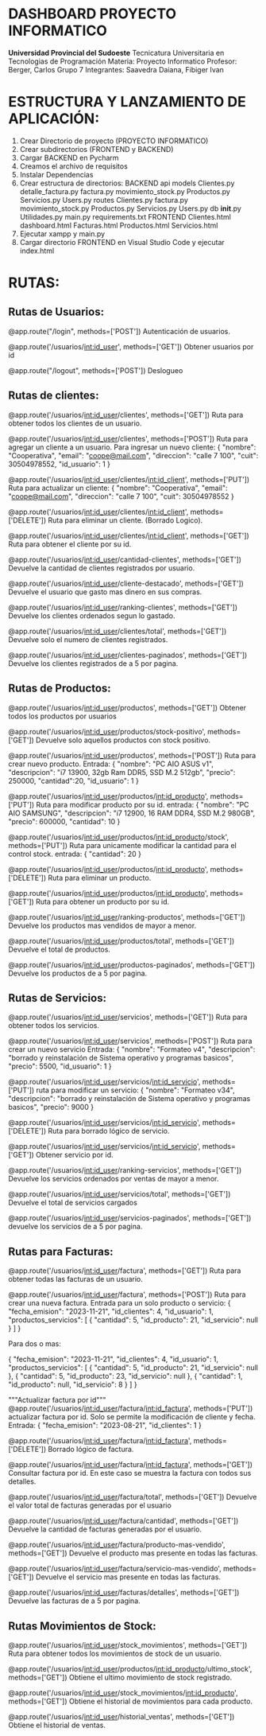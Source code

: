 # **DASHBOARD PROYECTO INFORMATICO**

**Universidad Provincial del Sudoeste**
Tecnicatura Universitaria en Tecnologias de Programación
Materia: Proyecto Informatico
Profesor: Berger, Carlos
Grupo 7
Integrantes: Saavedra Daiana, Fibiger Ivan

# **ESTRUCTURA Y LANZAMIENTO DE APLICACIÓN:**
1. Crear Directorio de proyecto (PROYECTO INFORMATICO)
2. Crear subdirectorios (FRONTEND y BACKEND)
3. Cargar BACKEND en Pycharm
4. Creamos el archivo de requisitos
5. Instalar Dependencias
6. Crear estructura de directorios:
   BACKEND
        api
            models
                   Clientes.py
                   detalle_factura.py
                   factura.py
                   movimiento_stock.py
                   Productos.py
                   Servicios.py
                   Users.py
            routes
                   Clientes.py
                   factura.py
                   movimiento_stock.py
                   Productos.py
                   Servicios.py
                   Users.py
            db
            __init__.py
            Utilidades.py
        main.py
        requirements.txt
   FRONTEND
        Clientes.html
        dashboard.html
        Facturas.html 
        Productos.html
        Servicios.html
7. Ejecutar xampp y main.py
8. Cargar directorio FRONTEND en Visual Studio Code y ejecutar index.html

# **RUTAS:**
## **Rutas de Usuarios:**

@app.route("/login", methods=['POST'])
Autenticación de usuarios.

@app.route('/usuarios/<int:id_user>', methods=['GET'])
Obtener usuarios por id

@app.route("/logout", methods=['POST'])
Deslogueo

## **Rutas de clientes:**

@app.route('/usuarios/<int:id_user>/clientes', methods=['GET'])
Ruta para obtener todos los clientes de un usuario.

@app.route('/usuarios/<int:id_user>/clientes', methods=['POST'])
Ruta para agregar un cliente a un usuario.
Para ingresar un nuevo cliente:
{
  "nombre": "Cooperativa",
  "email": "coope@mail.com",
  "direccion": "calle 7 100",
  "cuit": 30504978552,
  "id_usuario": 1
}

@app.route('/usuarios/<int:id_user>/clientes/<int:id_client>', methods=['PUT'])
Ruta para actualizar un cliente:
{
  "nombre": "Cooperativa",
  "email": "coope@mail.com",
  "direccion": "calle 7 100",
  "cuit": 30504978552
}

@app.route('/usuarios/<int:id_user>/clientes/<int:id_client>', methods=['DELETE'])
Ruta para eliminar un cliente. (Borrado Logico).

@app.route('/usuarios/<int:id_user>/clientes/<int:id_client>', methods=['GET'])
Ruta para obtener el cliente por su id.

@app.route('/usuarios/<int:id_user>/cantidad-clientes', methods=['GET'])
Devuelve la cantidad de clientes registrados por usuario.

@app.route('/usuarios/<int:id_user>/cliente-destacado', methods=['GET'])
Devuelve el usuario que gasto mas dinero en sus compras.

@app.route('/usuarios/<int:id_user>/ranking-clientes', methods=['GET'])
Devuelve los clientes ordenados segun lo gastado.

@app.route('/usuarios/<int:id_user>/clientes/total', methods=['GET'])
Devuelve solo el numero de clientes registrados.

@app.route('/usuarios/<int:id_user>/clientes-paginados', methods=['GET'])
Devuelve los clientes registrados de a 5 por pagina.

## **Rutas de Productos:**
@app.route('/usuarios/<int:id_user>/productos', methods=['GET'])
Obtener todos los productos por usuarios

@app.route('/usuarios/<int:id_user>/productos/stock-positivo', methods=['GET'])
Devuelve solo aquellos productos con stock positivo.

@app.route('/usuarios/<int:id_user>/productos', methods=['POST'])
Ruta para crear nuevo producto.
Entrada:
{
  "nombre": "PC AIO ASUS v1",
  "descripcion": "i7 13900, 32gb Ram DDR5, SSD M.2 512gb",
  "precio": 250000,
  "cantidad":20,
  "id_usuario": 1
}

@app.route('/usuarios/<int:id_user>/productos/<int:id_producto>', methods=['PUT'])
Ruta para modificar producto por su id.
entrada:
{
  "nombre": "PC AIO SAMSUNG",
  "descripcion": "i7 12900, 16 RAM DDR4, SSD M.2 980GB",
  "precio": 600000,
  "cantidad": 10
}


@app.route('/usuarios/<int:id_user>/productos/<int:id_producto>/stock', methods=['PUT'])
Ruta para unicamente modificar la cantidad para el control stock.
entrada:
{
  "cantidad": 20
}

@app.route('/usuarios/<int:id_user>/productos/<int:id_producto>', methods=['DELETE'])
Ruta para eliminar un producto.


@app.route('/usuarios/<int:id_user>/productos/<int:id_producto>', methods=['GET'])
Ruta para obtener un producto por su id.

@app.route('/usuarios/<int:id_user>/ranking-productos', methods=['GET'])
Devuelve los productos mas vendidos de mayor a menor.

@app.route('/usuarios/<int:id_user>/productos/total', methods=['GET'])
Devuelve el total de productos.

@app.route('/usuarios/<int:id_user>/productos-paginados', methods=['GET'])
Devuelve los productos de a 5 por pagina.

## **Rutas de Servicios:**

@app.route('/usuarios/<int:id_user>/servicios', methods=['GET'])
Ruta para obtener todos los servicios.

@app.route('/usuarios/<int:id_user>/servicios', methods=['POST'])
Ruta para crear un nuevo servicio
Entrada:
{
  "nombre": "Formateo v4",
  "descripcion": "borrado y reinstalación de Sistema operativo y programas basicos",
  "precio": 5500,
  "id_usuario": 1
}


@app.route('/usuarios/<int:id_user>/servicios/<int:id_servicio>', methods=['PUT'])
ruta para modificar un servicio:
{
  "nombre": "Formateo v34",
  "descripcion": "borrado y reinstalación de Sistema operativo y programas basicos",
  "precio": 9000
}


@app.route('/usuarios/<int:id_user>/servicios/<int:id_servicio>', methods=['DELETE'])
Ruta para borrado lógico de servicio.


@app.route('/usuarios/<int:id_user>/servicios/<int:id_servicio>', methods=['GET'])
Obtener servicio por id.

@app.route('/usuarios/<int:id_user>/ranking-servicios', methods=['GET'])
Devuelve los servicios ordenados por ventas de mayor a menor.

@app.route('/usuarios/<int:id_user>/servicios/total', methods=['GET'])
Devuelve el total de servicios cargados

@app.route('/usuarios/<int:id_user>/servicios-paginados', methods=['GET'])
devuelve los servicios de a 5 por pagina.

## **Rutas para Facturas:**


@app.route('/usuarios/<int:id_user>/factura', methods=['GET'])
Ruta para obtener todas las facturas de un usuario.

@app.route('/usuarios/<int:id_user>/factura', methods=['POST'])
Ruta para crear una nueva factura.
Entrada para un solo producto o servicio:
{
    "fecha_emision": "2023-11-21",
    "id_clientes": 4,
    "id_usuario": 1,
    "productos_servicios": [
        {
            "cantidad": 5,
            "id_producto": 21,
            "id_servicio": null
        }
            ]
}

Para dos o mas:

{
    "fecha_emision": "2023-11-21",
    "id_clientes": 4,
    "id_usuario": 1,
    "productos_servicios": [
        {
            "cantidad": 5,
            "id_producto": 21,
            "id_servicio": null
        },
        {
            "cantidad": 5,
            "id_producto": 23,
            "id_servicio": null
        },
        {
            "cantidad": 1,
            "id_producto": null,
            "id_servicio": 8
        }
    ]
}

"""Actualizar factura por id"""
@app.route('/usuarios/<int:id_user>/factura/<int:id_factura>', methods=['PUT'])
actualizar factura por id. Solo se permite la modificación de cliente y fecha.
Entrada:
{
  "fecha_emision": "2023-08-21",
  "id_clientes": 1
}


@app.route('/usuarios/<int:id_user>/factura/<int:id_factura>', methods=['DELETE'])
Borrado lógico de factura.


@app.route('/usuarios/<int:id_user>/factura/<int:id_factura>', methods=['GET'])
Consultar factura por id. En este caso se muestra la factura con todos sus detalles.

@app.route('/usuarios/<int:id_user>/factura/total', methods=['GET'])
Devuelve el valor total de facturas generadas por el usuario

@app.route('/usuarios/<int:id_user>/factura/cantidad', methods=['GET'])
Devuelve la cantidad de facturas generadas por el usuario.

@app.route('/usuarios/<int:id_user>/factura/producto-mas-vendido', methods=['GET'])
Devuelve el producto mas presente en todas las facturas.

@app.route('/usuarios/<int:id_user>/factura/servicio-mas-vendido', methods=['GET'])
Devuelve el servicio mas presente en todas las facturas.

@app.route('/usuarios/<int:id_user>/facturas/detalles', methods=['GET'])
Devuelve las facturas de a 5 por pagina.

## **Rutas Movimientos de Stock:**


@app.route('/usuarios/<int:id_user>/stock_movimientos', methods=['GET'])
Ruta para obtener todos los movimientos de stock de un usuario.

@app.route('/usuarios/<int:id_user>/productos/<int:id_producto>/ultimo_stock', methods=['GET'])
Obtiene el ultimo movimiento de stock registrado.

@app.route('/usuarios/<int:id_user>/stock_movimientos/<int:id_producto>', methods=['GET'])
Obtiene el historial de movimientos para cada producto.

@app.route('/usuarios/<int:id_user>/historial_ventas', methods=['GET'])
Obtiene el historial de ventas.







